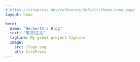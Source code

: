 ```yaml
---
# https://vitepress.dev/reference/default-theme-home-page
layout: home

hero:
  name: "Herberth's Blog"
  text: "笔记&生活"
  tagline: My great project tagline
  image:
    src: /logo.svg
    alt: VitePress
---
```

<script setup>
  import Home from './.vitepress/theme/components/Home.vue';
</script>

<Home/>
<Confetti />
